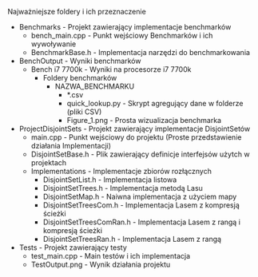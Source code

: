 Najważniejsze foldery i ich przeznaczenie

* Benchmarks - Projekt zawierający implementacje benchmarków
  * bench_main.cpp - Punkt wejściowy Benchmarków i ich wywoływanie
  * BenchmarkBase.h - Implementacja narzędzi do benchmarkowania
* BenchOutput - Wyniki benchmarków
  * Bench i7 7700k - Wyniki na procesorze i7 7700k
    * Foldery benchmarków
      * NAZWA_BENCHMARKU 
         * *.csv 
         * quick_lookup.py - Skrypt agregujący dane w folderze (pliki CSV)
         * Figure_1.png - Prosta wizualizacja benchmarka
* ProjectDisjointSets - Projekt zawierający implementacje DisjointSetów
  * main.cpp - Punkt wejściowy do projektu (Proste przedstawienie działania Implementacji)
  * DisjointSetBase.h - Plik zawierający definicje interfejsów użytch w projektach
  * Implementations - Implementacje zbiorów rozłącznych
    * DisjointSetList.h - Implementacja listowa
    * DisjointSetTrees.h - Implementacja metodą Lasu
    * DisjointSetMap.h - Naiwna implementacja z użyciem mapy
    * DisjointSetTreesCom.h - Implementacja Lasem z kompresją ścieżki
    * DisjointSetTreesComRan.h  - Implementacja Lasem z rangą i kompresją ścieżki 
    * DisjointSetTreesRan.h - Implementacja Lasem z rangą 
* Tests - Projekt zawierający testy
  * test_main.cpp - Main testów i ich implementacja
  * TestOutput.png - Wynik działania projektu
